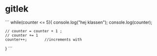 

# gitlek
´´´
while(counter <= 5){
    console.log("hej klassen");
    console.log(counter);
    
    // counter = counter + 1 ;
    // counter += 1
    counter++;        //increments with

}
´´´



